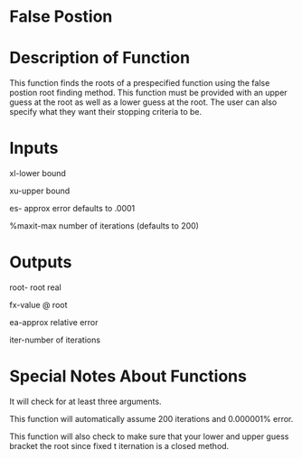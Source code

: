 # False Postion

# Description of Function
This function finds the roots of a prespecified function using the false postion root finding method. This function must be provided with an upper guess at the root as well as a lower guess at the root. The user can also specify what they want their stopping criteria to be. 

# Inputs
xl-lower bound

xu-upper bound

es- approx error defaults to .0001

%maxit-max number of iterations (defaults to 200)



# Outputs
root- root real

fx-value @ root

ea-approx relative error

iter-number of iterations




# Special Notes About Functions
It will check for at least three arguments.

This function will automatically assume 200 iterations and 0.000001% error. 

This function will also check to make sure that your lower and upper guess bracket the root since fixed t iternation is a closed method. 
